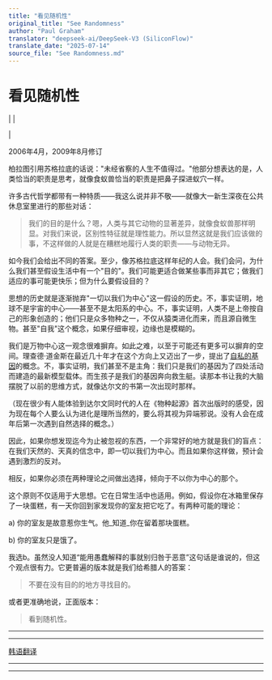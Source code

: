 ```yaml
---
title: "看见随机性"
original_title: "See Randomness"
author: "Paul Graham"
translator: "deepseek-ai/DeepSeek-V3 (SiliconFlow)"
translate_date: "2025-07-14"
source_file: "See Randomness.md"
---
```


# 看见随机性

| | [](index.html)  

|  

2006年4月，2009年8月修订  

柏拉图引用苏格拉底的话说："未经省察的人生不值得过。"他部分想表达的是，人类恰当的职责是思考，就像食蚁兽恰当的职责是把鼻子探进蚁穴一样。  

许多古代哲学都带有一种特质——我这么说并非不敬——就像大一新生深夜在公共休息室里进行的那些对话：  

> 我们的目的是什么？嗯，人类与其它动物的显著差异，就像食蚁兽那样明显。对我们来说，区别性特征就是理性能力。所以显然这就是我们应该做的事，不这样做的人就是在糟糕地履行人类的职责——与动物无异。  

如今我们会给出不同的答案。至少，像苏格拉底这样年纪的人会。我们会问，为什么我们甚至假设生活中有一个"目的"。我们可能更适合做某些事而非其它；做我们适应的事可能更快乐；但为什么要假设目的？  

思想的历史就是逐渐抛弃"一切以我们为中心"这一假设的历史。不，事实证明，地球不是宇宙的中心——甚至不是太阳系的中心。不，事实证明，人类不是上帝按自己的形象创造的；他们只是众多物种之一，不仅从猿类进化而来，而且源自微生物。甚至"自我"这个概念，如果仔细审视，边缘也是模糊的。  

我们是万物中心这一观念很难摒弃。如此之难，以至于可能还有更多可以摒弃的空间。理查德·道金斯在最近几十年才在这个方向上又迈出了一步，提出了[自私的基因](http://en.wikipedia.org/wiki/The_Selfish_Gene)的概念。不，事实证明，我们甚至不是主角：我们只是我们的基因为了四处活动而建造的最新模型载体。而生孩子是我们的基因奔向救生艇。读那本书让我的大脑摆脱了以前的思维方式，就像达尔文的书第一次出现时那样。  

（现在很少有人能体验到达尔文同时代的人在《物种起源》首次出版时的感受，因为现在每个人要么认为进化是理所当然的，要么将其视为异端邪说。没有人会在成年后第一次遇到自然选择的概念。）  

因此，如果你想发现迄今为止被忽视的东西，一个非常好的地方就是我们的盲点：在我们天然的、天真的信念中，即一切以我们为中心。而且如果你这样做，预计会遇到激烈的反对。  

相反，如果你必须在两种理论之间做出选择，倾向于不以你为中心的那个。  

这个原则不仅适用于大思想。它在日常生活中也适用。例如，假设你在冰箱里保存了一块蛋糕，有一天你回到家发现你的室友把它吃了。有两种可能的理论：

a) 你的室友是故意惹你生气。他_知道_你在留着那块蛋糕。  
  
b) 你的室友只是饿了。  

我选b。虽然没人知道“能用愚蠢解释的事就别归咎于恶意”这句话是谁说的，但这个观点很有力。它更普遍的版本就是我们给希腊人的答案：  

> 不要在没有目的的地方寻找目的。  

或者更准确地说，正面版本：  

> 看到随机性。  
  
  
  
---  
  
  
---  
[韩语翻译](http://owla.textcube.com/50)  
  
  
  
  

* * *  
  
---